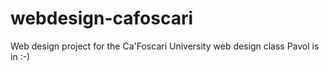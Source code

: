 # webdesign-cafoscari
Web design project for the Ca'Foscari University web design class 
Pavol is in :-) 
